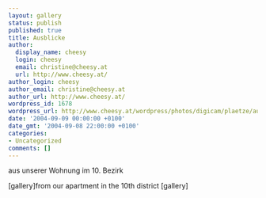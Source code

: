 ```yaml
---
layout: gallery
status: publish
published: true
title: Ausblicke
author:
  display_name: cheesy
  login: cheesy
  email: christine@cheesy.at
  url: http://www.cheesy.at/
author_login: cheesy
author_email: christine@cheesy.at
author_url: http://www.cheesy.at/
wordpress_id: 1678
wordpress_url: http://www.cheesy.at/wordpress/photos/digicam/plaetze/ausblicke/
date: '2004-09-09 00:00:00 +0100'
date_gmt: '2004-09-08 22:00:00 +0100'
categories:
- Uncategorized
comments: []
---
```

<!--:de-->aus unserer Wohnung im 10. Bezirk
[gallery]<!--:--><!--:en-->from our apartment in the 10th district
[gallery]<!--:-->
